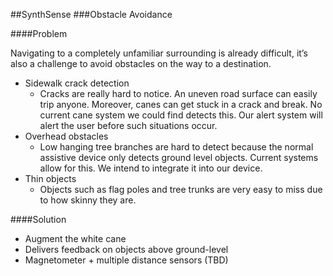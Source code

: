 ##SynthSense
###Obstacle Avoidance

####Problem

Navigating to a completely unfamiliar surrounding is already difficult, it’s also a challenge to avoid obstacles on the way to a destination.

- Sidewalk crack detection
  - Cracks are really hard to notice. An uneven road surface can easily trip anyone. Moreover, canes can get stuck in a crack and break. No current cane system we could find detects this. Our alert system will alert the user before such situations occur. 
- Overhead obstacles
  - Low hanging tree branches are hard to detect because the normal assistive device only detects ground level objects. Current systems allow for this. We intend to integrate it into our device.
- Thin objects
  - Objects such as flag poles  and tree trunks are very easy to miss due to how skinny they are.

####Solution
- Augment the white cane
- Delivers feedback on objects above ground-level
- Magnetometer + multiple distance sensors (TBD)

